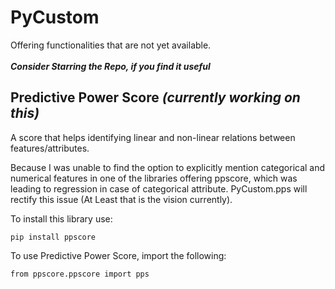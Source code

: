 # PyCustom
Offering functionalities that are not yet available.<br><br>
_**Consider Starring the Repo, if you find it useful**_ <br>

## Predictive Power Score _(currently working on this)_
A score that helps identifying linear and non-linear relations between features/attributes.

Because I was unable to find the option to explicitly mention categorical and numerical features in one of the libraries offering ppscore, which was leading to regression in case of categorical attribute. PyCustom.pps will rectify this issue (At Least that is the vision currently).

To install this library use:
```
pip install ppscore
```

To use Predictive Power Score, import the following:  <br>
```
from ppscore.ppscore import pps
```
